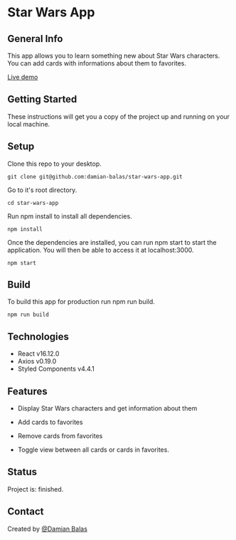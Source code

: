 # Star Wars App

## General Info

This app allows you to learn something new about Star Wars characters. You can add cards with informations about them to favorites.

[Live demo](https://damian-balas.github.io/star-wars-app/)

## Getting Started

These instructions will get you a copy of the project up and running on your local machine.

## Setup

Clone this repo to your desktop.

    git clone git@github.com:damian-balas/star-wars-app.git

Go to it's root directory.

    cd star-wars-app

Run npm install to install all dependencies.

    npm install

Once the dependencies are installed, you can run npm start to start the application. You will then be able to access it at localhost:3000.

    npm start

## Build

To build this app for production run npm run build.

    npm run build

## Technologies

- React v16.12.0
- Axios v0.19.0
- Styled Components v4.4.1

## Features

- Display Star Wars characters and get information about them

- Add cards to favorites

- Remove cards from favorites

- Toggle view between all cards or cards in favorites.

## Status

Project is: finished.

## Contact

Created by [@Damian Balas](https://github.com/damian-balas/)
